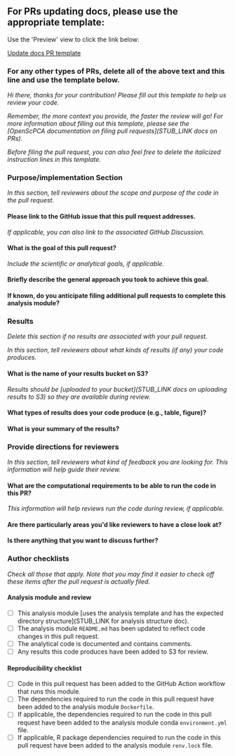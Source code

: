 ## For PRs updating docs, please use the appropriate template:

Use the 'Preview' view to click the link below:

<a href="?expand=1&template=docs-update-pr.md"> Update docs PR template </a>

### For any other types of PRs, delete all of the above text and this line and use the template below.


_Hi there, thanks for your contribution!_
_Please fill out this template to help us review your code._

_Remember, the more context you provide, the faster the review will go!_
_For more information about filling out this template, please see the [OpenScPCA documentation on filing pull requests](STUB_LINK docs on PRs)._

_Before filing the pull request, you can also feel free to delete the italicized instruction lines in this template._



### Purpose/implementation Section

_In this section, tell reviewers about the scope and purpose of the code in the pull request._

#### Please link to the GitHub issue that this pull request addresses.

_If applicable, you can also link to the associated GitHub Discussion._


#### What is the goal of this pull request?

_Include the scientific or analytical goals, if applicable._



#### Briefly describe the general approach you took to achieve this goal.



#### If known, do you anticipate filing additional pull requests to complete this analysis module?



### Results

_Delete this section if no results are associated with your pull request._

_In this section, tell reviewers about what kinds of results (if any) your code produces._

#### What is the name of your results bucket on S3?

_Results should be [uploaded to your bucket](STUB_LINK docs on uploading results to S3) so they are available during review._


#### What types of results does your code produce (e.g., table, figure)?


#### What is your summary of the results?




### Provide directions for reviewers

_In this section, tell reviewers what kind of feedback you are looking for._
_This information will help guide their review._

#### What are the computational requirements to be able to run the code in this PR?

_This information will help reviews run the code during review, if applicable._



#### Are there particularly areas you'd like reviewers to have a close look at?



#### Is there anything that you want to discuss further?






### Author checklists

_Check all those that apply._
_Note that you may find it easier to check off these items after the pull request is actually filed._


#### Analysis module and review

- [ ] This analysis module [uses the analysis template and has the expected directory structure](STUB_LINK for analysis structure doc).
- [ ] The analysis module `README.md` has been updated to reflect code changes in this pull request.
- [ ] The analytical code is documented and contains comments.
- [ ] Any results this code produces have been added to S3 for review.

#### Reproducibility checklist

- [ ] Code in this pull request has been added to the GitHub Action workflow that runs this module.
- [ ] The dependencies required to run the code in this pull request have been added to the analysis module `Dockerfile`.
- [ ] If applicable, the dependencies required to run the code in this pull request have been added to the analysis module conda `environment.yml` file.
- [ ] If applicable, R package dependencies required to run the code in this pull request have been added to the analysis module `renv.lock` file.
